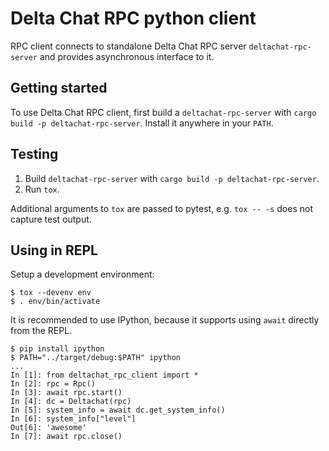 # Delta Chat RPC python client

RPC client connects to standalone Delta Chat RPC server `deltachat-rpc-server`
and provides asynchronous interface to it.

## Getting started

To use Delta Chat RPC client, first build a `deltachat-rpc-server` with `cargo build -p deltachat-rpc-server`.
Install it anywhere in your `PATH`.

## Testing

1. Build `deltachat-rpc-server` with `cargo build -p deltachat-rpc-server`.
2. Run `tox`.

Additional arguments to `tox` are passed to pytest, e.g. `tox -- -s` does not capture test output.

## Using in REPL

Setup a development environment:
```
$ tox --devenv env
$ . env/bin/activate
```

It is recommended to use IPython, because it supports using `await` directly
from the REPL.

```
$ pip install ipython
$ PATH="../target/debug:$PATH" ipython
...
In [1]: from deltachat_rpc_client import *
In [2]: rpc = Rpc()
In [3]: await rpc.start()
In [4]: dc = Deltachat(rpc)
In [5]: system_info = await dc.get_system_info()
In [6]: system_info["level"]
Out[6]: 'awesome'
In [7]: await rpc.close()
```
